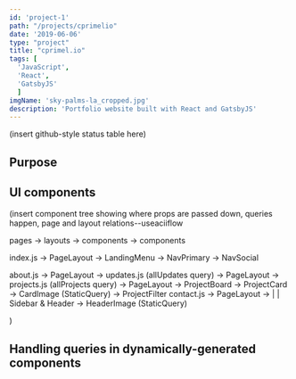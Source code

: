 ```yaml
---
id: 'project-1'
path: "/projects/cprimelio"
date: '2019-06-06'
type: "project"
title: "cprimel.io"
tags: [
  'JavaScript',
  'React',
  'GatsbyJS'
  ]
imgName: 'sky-palms-la_cropped.jpg'
description: 'Portfolio website built with React and GatsbyJS'
---
```


(insert github-style status table here)

## Purpose

## UI components

(insert component tree showing where props are passed down, queries happen, page and layout relations--useaciiflow

pages -> layouts -> components -> components

index.js -> PageLayout -> LandingMenu -> NavPrimary
                                      -> NavSocial

about.js -> PageLayout ->
updates.js (allUpdates query) -> PageLayout ->
projects.js (allProjects query) -> PageLayout -> ProjectBoard -> ProjectCard -> CardImage (StaticQuery)
                                          -> ProjectFilter
contact.js -> PageLayout ->
                |     |
           Sidebar & Header -> HeaderImage (StaticQuery)

)



## Handling queries in dynamically-generated components